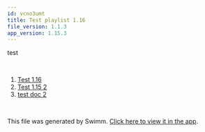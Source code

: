 ```yaml
---
id: vcno3umt
title: Test playlist 1.16
file_version: 1.1.3
app_version: 1.15.3
---
```


<!-- Intro - Do not remove this comment -->
test

<br/>

<!-- Steps - Do not remove this comment -->
1. [Test 1.16](test-116.3zyep6uv.sw.md)
2. [Test 1.15 2](test-115-2.p141l8n3.sw.md)
3. [test doc 2 ](test-doc-2.itig0ell.sw.md)


<br/>

This file was generated by Swimm. [Click here to view it in the app](https://app.swimm.io/repos/Z2l0aHViJTNBJTNBY3NoYXJwLXNoYXVsLXRlc3QlM0ElM0Fzd2ltbWlv/playlists/vcno3umt).

